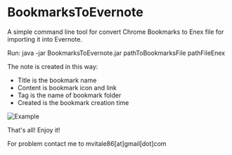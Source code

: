 # BookmarksToEvernote
A simple command line tool for convert Chrome Bookmarks to Enex file for importing it into Evernote.

Run:  java -jar BookmarksToEvernote.jar pathToBookmarksFile pathFileEnex

The note is created in this way:
* Title is the bookmark name
* Content is bookmark icon and link
* Tag is the name of bookmark folder
* Created is the bookmark creation time

![Example](http://s27.postimg.org/525s9bnhf/Cattura.png)

That's all! Enjoy it!

For problem contact me to mvitale86[at]gmail[dot]com


